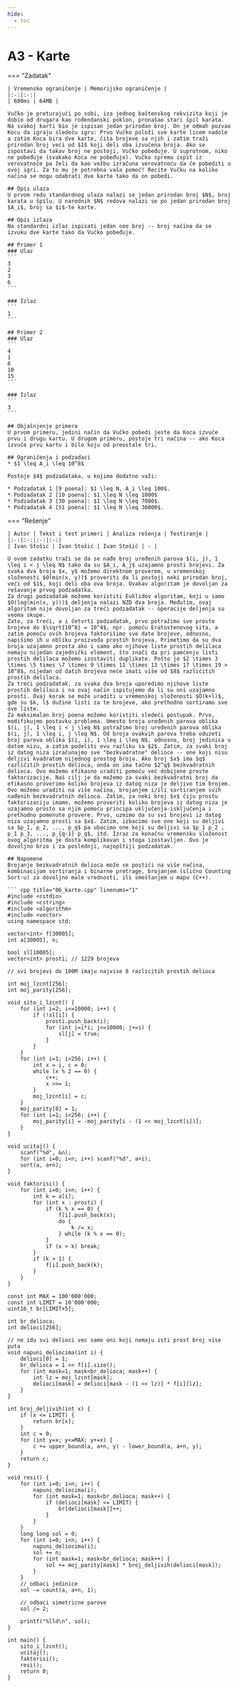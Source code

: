 ```yaml
---
hide:
  - toc
---
```


# A3 - Karte

=== "Zadatak"
	
	| Vremensko ograničenje | Memorijsko ograničenje |
	|:-:|:-:|
	| 600ms | 64MB |
	
	Vučko je preturajući po sobi, iza jednog baštenskog rekvizita koji je dobio od drugara kao rođendanski poklon, pronašao stari špil karata. Na svakoj karti bio je ispisan jedan prirodan broj. On je odmah pozvao Kocu da igraju sledeću igru: Prvo Vučko položi sve karte licem nadole a zatim Koca bira dve karte, čita brojeve sa njih i zatim traži prirodan broj veći od $1$ koji deli oba izvučena broja. Ako se ispostavi da takav broj ne postoji, Vučko pobeđuje. U suprotnom, niko ne pobeđuje (svakako Koca ne pobeđuje). Vučko sprema ispit iz verovatnoće pa želi da kao vežbu izračuna verovatnoću da će pobediti u ovoj igri. Za to mu je potrebna vaša pomoć! Recite Vučku na koliko načina se mogu odabrati dve karte tako da on pobedi.
	
	## Opis ulaza
	U prvom redu standardnog ulaza nalazi se jedan prirodan broj $N$, broj karata u špilu. U narednih $N$ redova nalazi se po jedan prirodan broj $A_i$, broj sa $i$-te karte.
	
	## Opis izlaza
	Na standardni izlaz ispisati jedan ceo broj -- broj načina da se izvuku dve karte tako da Vučko pobeđuje.
	
	## Primer 1
	### Ulaz
	```
	3
	2
	3
	6
	```
	
	### Izlaz
	```
	1
	```
	
	## Primer 2
	### Ulaz
	```
	4
	1
	6
	10
	15
	```
	
	### Izlaz
	```
	3
	```
	
	## Objašnjenje primera
	U prvom primeru, jedini način da Vučko pobedi jeste da Koca izvuče prvu i drugu kartu. U drugom primeru, postoje tri načina -- ako Koca izvuče prvu kartu i bilo koju od preostale tri.
	
	## Ograničenja i podzadaci
	* $1 \leq A_i \leq 10^8$
	
	Postoje $4$ podzadataka, u kojima dodatno važi:
	
	* Podzadatak 1 [9 poena]: $1 \leq N, A_i \leq 100$.
	* Podzadatak 2 [10 poena]: $1 \leq N \leq 1000$
	* Podzadatak 3 [30 poena]: $1 \leq N \leq 7000$.
	* Podzadatak 4 [51 poena]: $1 \leq N \leq 30000$.
	
=== "Rešenje"
	
	| Autor | Tekst i test primeri | Analiza rеšenja | Testiranje |
	|:-:|:-:|:-:|:-:|
	| Ivan Stošić | Ivan Stošić | Ivan Stošić | - |
	
	U ovom zadatku traži se da se nađe broj uređenih parova $(i, j), 1 \leq i < j \leq N$ tako da su $A_i, A_j$ uzajamno prosti brojevi. Za svaka dva broja $x, y$ možemo direktnom proverom, u vremenskoj složenosti $O(min(x, y))$ proveriti da li postoji neki prirodan broj, veći od $1$, koji deli oba ova broja. Ovakav algoritam je dovoljan za rešavanje prvog podzadatka.
	Za drugi podzadatak možemo koristiti Euklidov algoritam, koji u samo $O(log(min(x, y)))$ deljenja nalazi NZD dva broja. Međutim, ovaj algoritam nije dovoljan za treći podzadatak -- operacije deljenja su veoma skupe.
	Zato, za treći, a i četvrti podzadatak, prvo potražimo sve proste brojeve do $\sqrt{10^8} = 10^4$, npr. pomoću Eratostenovog sita, a zatim pomoću ovih brojeva faktorišimo sve date brojeve, odnosno, napišimo ih u obliku proizvoda prostih brojeva. Primetimo da su dva broja uzajamno prosta ako i samo ako njihove liste prostih delilaca nemaju nijedan zajednički element, što znači da pri pamćenju listi prostih delilaca možemo izostaviti duplikate. Pošto je $2 \times 3 \times \5 times \7 \times 9 \times 11 \times 13 \times 17 \times 19 > 10^8$, nijedan od datih brojeva neće imati više od $8$ različitih prostih delilaca.
	Za treći podzadatak, za svaka dva broja uporedimo njihove liste prostih delilaca i na ovaj način ispitujemo da li su oni uzajamno prosti. Ovaj korak se može uraditi u vremenskoj složenosti $O(k+l)$, gde su $k, l$ dužine listi za te brojeve, ako prethodno sortiramo sve ove liste.
	Za maksimalan broj poena možemo koristiti sledeći postupak. Prvo, modifikujmo postavku problema. Umesto broja uređenih parova oblika $(i, j), 1 \leq i < j \leq N$ potražimo broj uređenih parova oblika $(i, j), 1 \leq i, j \leq N$. Od broja ovakvih parova treba oduzeti broj parova oblika $(i, i), 1 \leq i \leq N$, odnosno, broj jedinica u datom nizu, a zatim podeliti ovu razliku sa $2$. Zatim, za svaki broj iz datog niza izračunajmo sve "bezkvadratne" delioce -- one koji nisu deljivi kvadratom nijednog prostog broja. Ako broj $x$ ima $q$ različitih prostih delioca, onda on ima tačno $2^q$ bezkvadratnih delioca. Ovo možemo efikasno uraditi pomoću već dobijene proste faktorizacije. Naš cilj je da možemo za svaki bezkvadratni broj da efikasno proverimo koliko brojeva iz datog niza je deljivo tim brojem. Ovo možemo uraditi na više načina, brojanjem i/ili sortiranjem svih nađenih bezkvadratnih delioca. Zatim, za neki broj $x$ čiju prostu faktorizaciju imamo, možemo proveriti koliko brojeva iz datog niza je uzajamno prosto sa njim pomoću principa uključenja-isključenja i prethodno pomenute provere. Prvo, uzmimo da su svi brojevi iz datog niza uzajamno prosti sa $x$. Zatim, izbacimo sve one koji su deljivi sa $p_1, p_2, ..., p_q$ pa ubacimo one koji su deljivi sa $p_1 p_2 , p_1 p_3, ..., p_{q-1} p_q$, itd. Izraz za konačnu vremensku složenost ovog algoritma je dosta komplikovan i stoga izostavljen. Ovo je dovoljno brzo i za poslednji, najopštiji podzadatak.
	
	## Napomene
	Brojanje bezkvadratnih delioca može se postići na više načina, kombinacijom sortiranja i binarne pretrage, brojanjem (slično Counting Sort-u) za dovoljno male vrednosti, ili smeštanjem u mapu (C++).
	
	``` cpp title="06_karte.cpp" linenums="1"
	#include <cstdio>
	#include <cstring>
	#include <algorithm>
	#include <vector>
	using namespace std;
	
	vector<int> f[30005];
	int a[30005], n;
	
	bool sl[10005];
	vector<int> prosti; // 1229 brojeva
	
	// svi brojevi do 100M imaju najvise 8 razlicitih prostih delioca
	
	int moj_lzcnt[256];
	int moj_parity[256];
	
	void sito_i_lzcnt() {
		for (int i=2; i<=10000; i++) {
			if (!sl[i]) {
				prosti.push_back(i);
				for (int j=i*i; j<=10000; j+=i) {
					sl[j] = true;
				}
			}
		}
		for (int i=1; i<256; i++) {
			int x = i, c = 0;
			while (x % 2 == 0) {
				c++;
				x >>= 1;
			}
			moj_lzcnt[i] = c;
		}
		moj_parity[0] = 1;
		for (int i=1; i<256; i++) {
			moj_parity[i] = -moj_parity[i - (1 << moj_lzcnt[i])];
		}
	}
	
	void ucitaj() {
		scanf("%d", &n);
		for (int i=0; i<n; i++) scanf("%d", a+i);
		sort(a, a+n);
	}
	
	void faktorisi() {
		for (int i=0; i<n; i++) {
			int k = a[i];
			for (int x : prosti) {
				if (k % x == 0) {
					f[i].push_back(x);
					do {
						k /= x;
					} while (k % x == 0);
				}
				if (x > k) break;
			}
			if (k > 1) {
				f[i].push_back(k);
			}
		}
	}
	
	const int MAX = 100'000'000;
	const int LIMIT = 10'000'000;
	uint16_t br[LIMIT+5];
	
	int br_delioca;
	int delioci[256];
	
	// ne idu svi delioci vec samo oni koji nemaju isti prost broj vise puta
	void napuni_deliocima(int i) {
		delioci[0] = 1;
		br_delioca = 1 << f[i].size();
		for (int mask=1; mask<br_delioca; mask++) {
			int lz = moj_lzcnt[mask];
			delioci[mask] = delioci[mask - (1 << lz)] * f[i][lz];
		}
	}
	
	int broj_deljivih(int x) {
		if (x <= LIMIT) {
			return br[x];
		}
		int c = 0;
		for (int y=x; y<=MAX; y+=x) {
			c += upper_bound(a, a+n, y) - lower_bound(a, a+n, y);
		}
		return c;
	}
	
	void resi() {
		for (int i=0; i<n; i++) {
			napuni_deliocima(i);
			for (int mask=1; mask<br_delioca; mask++) {
				if (delioci[mask] <= LIMIT) {
					br[delioci[mask]]++;
				}
			}
		}
		long long sol = 0;
		for (int i=0; i<n; i++) {
			napuni_deliocima(i);
			sol += n;
			for (int mask=1; mask<br_delioca; mask++) {
				sol += moj_parity[mask] * broj_deljivih(delioci[mask]);
			}
		}
		// odbaci jedinice
		sol -= count(a, a+n, 1);
		
		// odbaci simetricne parove
		sol /= 2;
		
		printf("%lld\n", sol);
	}
	
	int main() {
		sito_i_lzcnt();
		ucitaj();
		faktorisi();
		resi();
		return 0;
	}
	
	
	
	
	
	
	
	
	
	
	
	

	```
